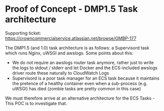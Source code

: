 # Proof of Concept - DMP1.5 Task architecture

Supporting ticket: https://crowncommercialservice.atlassian.net/browse/GMBP-177

The DMP1.5 (and 1.0) task architecture is as follows: a Supervisord task which runs Nginx, uWSGI and awslogs. Some points about this:

* We do not require an awslogs router task anymore, rather just to write the logs to stdout / stderr and let Docker and the ECS-included awslogs driver route these naturally to CloudWatch Logs
* Supervisord is a poor task manager for an ECS task because it maintains the pretence of a healthy container even when a sub-process (e.g. uWSGI) has died (zombie tasks are pretty common in this case)

We must therefore arrive at an alternative architecture for the ECS Tasks - This POC is to investigate that.
